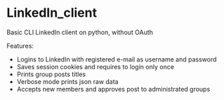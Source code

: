 # LinkedIn_client
Basic CLI LinkedIn client on python, without OAuth

Features:
* Logins to LinkedIn with registered e-mail as username and password
* Saves session cookies and requires to login only once
* Prints group posts titles
* Verbose mode prints json raw data
* Accepts new members and approves post to administrated groups
